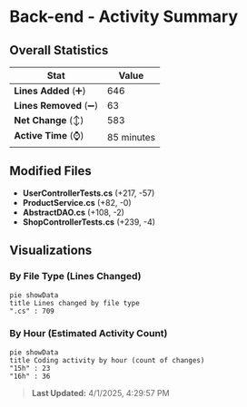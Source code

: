 # Back-end - Activity Summary 

## Overall Statistics

| Stat                   | Value                                                             |
| ---------------------- | ----------------------------------------------------------------- |
| **Lines Added** (➕)   | 646                                          |
| **Lines Removed** (➖) | 63                                        |
| **Net Change** (↕)    | 583                |
| **Active Time** (⌚)   | 85 minutes |


## Modified Files
- **UserControllerTests.cs** (+217, -57)
- **ProductService.cs** (+82, -0)
- **AbstractDAO.cs** (+108, -2)
- **ShopControllerTests.cs** (+239, -4)

## Visualizations

### By File Type (Lines Changed)

```mermaid
pie showData
title Lines changed by file type
".cs" : 709
```

### By Hour (Estimated Activity Count)

```mermaid
pie showData
title Coding activity by hour (count of changes)
"15h" : 23
"16h" : 36
```


> **Last Updated:** 4/1/2025, 4:29:57 PM